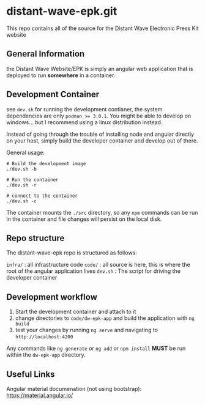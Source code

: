 # distant-wave-epk.git

This repo contains all of the source for the Distant Wave Electronic Press Kit website

## General Information
the Distant Wave Website/EPK is simply an angular web application that is deployed to run **somewhere** in a container.

## Development Container
see `dev.sh` for running the development contianer, the system dependencies are only `podman >= 3.0.1`. You might be able to develop on windows... but I recommend using a linux distribution instead.

Instead of going through the trouble of installing node and angular directly on your host, simply build the developer container and develop out of there.

General usage:
```
# Build the development image
./dev.sh -b

# Run the container
./dev.sh -r

# connect to the container
./dev.sh -c
```

The container mounts the `./src` directory, so any `npm` commands can be run in the container and file changes will persist on the local disk.


## Repo structure
The distant-wave-epk repo is structured as follows:

`infra/` : all infrastructure code
`code/`  : all source is here, this is where the root of the angular application lives
`dev.sh` : The script for driving the developer container


## Development workflow
1. Start the development container and attach to it
2. change directories to `code/dw-epk-app` and build the application with `ng build`
3. test your changes by running `ng serve` and navigating to `http://localhost:4200`


Any commands like `ng generate` or `ng add` or `npm install` **MUST** be run within the `dw-epk-app` directory.

## Useful Links
Angular material documenation (not using bootstrap): 
https://material.angular.io/